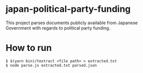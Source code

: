 # japan-political-party-funding
This project parses documents publicly available from Japanese Government with regards to political party funding.

# How to run

```
$ $(yarn bin)/textract <file path> > extracted.txt
$ node parse.js extracted.txt parsed.json
```